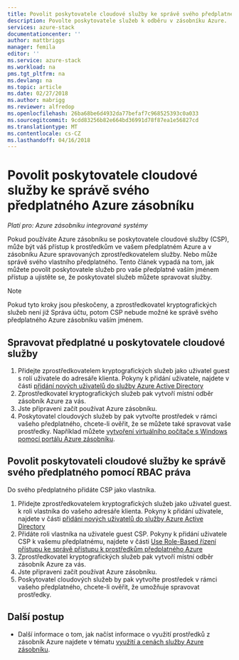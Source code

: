 ```yaml
---
title: Povolit poskytovatele cloudové služby ke správě svého předplatného Azure zásobníku | Microsoft Docs
description: Povolte poskytovatele služeb k odběru v zásobníku Azure.
services: azure-stack
documentationcenter: ''
author: mattbriggs
manager: femila
editor: ''
ms.service: azure-stack
ms.workload: na
pms.tgt_pltfrm: na
ms.devlang: na
ms.topic: article
ms.date: 02/27/2018
ms.author: mabrigg
ms.reviewer: alfredop
ms.openlocfilehash: 26ba68be6d4932da77befaf7c968525393c0a033
ms.sourcegitcommit: 9cdd83256b82e664bd36991d78f87ea1e56827cd
ms.translationtype: MT
ms.contentlocale: cs-CZ
ms.lasthandoff: 04/16/2018
---
```

# <a name="enable-a-cloud-service-provider-to-manage-your-azure-stack-subscription"></a>Povolit poskytovatele cloudové služby ke správě svého předplatného Azure zásobníku

*Platí pro: Azure zásobníku integrované systémy*

Pokud používáte Azure zásobníku se poskytovatele cloudové služby (CSP), může být váš přístup k prostředkům ve vašem předplatném Azure a v zásobníku Azure spravovaných zprostředkovatelem služby. Nebo může správě svého vlastního předplatného. Tento článek vypadá na tom, jak můžete povolit poskytovatele služeb pro vaše předplatné vaším jménem přístup a ujistěte se, že poskytovatel služeb můžete spravovat služby.

> [!Note]  
>  Pokud tyto kroky jsou přeskočeny, a zprostředkovatel kryptografických služeb není již Správa účtu, potom CSP nebude možné ke správě svého předplatného Azure zásobníku vaším jménem.

## <a name="manage-your-subscription-with-a-cloud-service-provider"></a>Spravovat předplatné u poskytovatele cloudové služby

1. Přidejte zprostředkovatelem kryptografických služeb jako uživatel guest s rolí uživatele do adresáře klienta.  Pokyny k přidání uživatele, najdete v části [přidání nových uživatelů do služby Azure Active Directory](https://docs.microsoft.com/azure/active-directory/add-users-azure-active-directory)
2. Zprostředkovatel kryptografických služeb pak vytvoří místní odběr zásobník Azure za vás.
3. Jste připraveni začít používat Azure zásobníku.
3. Poskytovatel cloudových služeb by pak vytvořte prostředek v rámci vašeho předplatného, chcete-li ověřit, že se můžete také spravovat vaše prostředky. Například můžete [vytvoření virtuálního počítače s Windows pomocí portálu Azure zásobníku](azure-stack-quick-windows-portal.md).

## <a name="enable-the-cloud-service-provider-to-manage-your-subscription-using-rbac-rights"></a>Povolit poskytovateli cloudové služby ke správě svého předplatného pomocí RBAC práva

Do svého předplatného přidáte CSP jako vlastníka. 

1. Přidejte zprostředkovatelem kryptografických služeb jako uživatel guest. k roli vlastníka do vašeho adresáře klienta.  Pokyny k přidání uživatele, najdete v části [přidání nových uživatelů do služby Azure Active Directory](https://docs.microsoft.com/azure/active-directory/add-users-azure-active-directory)
2. Přidáte roli vlastníka na uživatele guest CSP. Pokyny k přidání uživatele CSP k vašemu předplatnému, najdete v části [Use Role-Based řízení přístupu ke správě přístupu k prostředkům předplatného Azure](https://docs.microsoft.com/azure/role-based-access-control/role-assignments-portal)
3. Zprostředkovatel kryptografických služeb pak vytvoří místní odběr zásobník Azure za vás.
4. Jste připraveni začít používat Azure zásobníku.
5. Poskytovatel cloudových služeb by pak vytvořte prostředek v rámci vašeho předplatného, chcete-li ověřit, že umožňuje spravovat prostředky. 

## <a name="next-steps"></a>Další postup

  - Další informace o tom, jak načíst informace o využití prostředků z zásobník Azure najdete v tématu [využití a cenách služby Azure zásobníku](../azure-stack-billing-and-chargeback.md).
